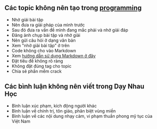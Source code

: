 
## Các topic không nên tạo trong [programming](http://daynhauhoc.com/c/programming)

 - Nhờ giải bài tập
  - Nên đưa ra giải pháp của mình trước
  - Sau đó đưa ra vấn đề mình đang mắc phải và nhờ giải đáp
 - Đăng ảnh chụp bài tập và nhờ giải
  - Nên gửi câu hỏi ở dạng văn bản
  - Xem "nhờ giải bài tập" ở trên
 - Code không cho vào Markdown
  - Xem [hướng dẫn sử dụng Markdown ở đây](http://daynhauhoc.com/t/cach-post-code-dung-markdown-trong-category-programming/112)
 - Đặt tiêu đề không rõ ràng
 - Không đặt đúng tag cho topic
 - Chia sẻ phần mềm crack


## Các bình luận không nên viết trong Dạy Nhau Học

- Bình luận xúc phạm, kích động người khác
- Bình luận về chính trị, tôn giáo, phân biệt vùng miền
- Bình luận về các nội dung nhạy cảm, vi phạm thuần phong mỹ tục của Việt Nam
